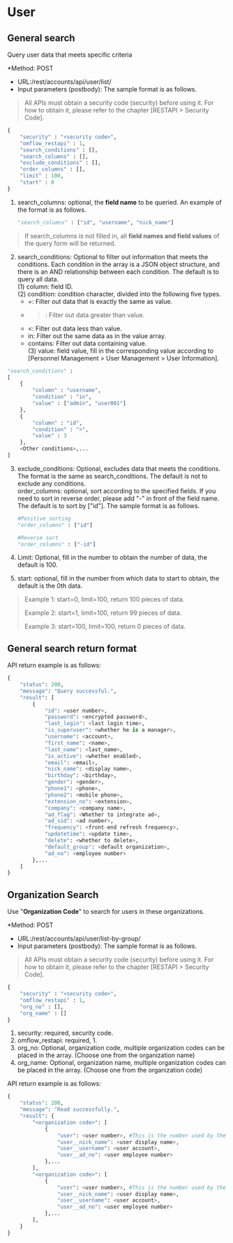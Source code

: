 
# User

## General search

Query user data that meets specific criteria

*Method: POST
* URL:/rest/accounts/api/user/list/
* Input parameters (postbody): The sample format is as follows.

> All APIs must obtain a security code (security) before using it. For how to obtain it, please refer to the chapter [RESTAPI > Security Code].

```python
{
	"security" : "<security code>",
	"omflow_restapi" : 1,
	"search_conditions" : [],
	"search_columns" : [],
	"exclude_conditions" : [],
	"order_columns" : [],
	"limit" : 100,
	"start" : 0
}
```

1. search_columns: optional, the **field name** to be queried. An example of the format is as follows.  

    ```python
    "search_columns" : ["id", "username", "nick_name"]
    ```

> If search_columns is not filled in, all **field names and field values** of the query form will be returned.

2. search_conditions: Optional to filter out information that meets the conditions. Each condition in the array is a JSON object structure, and there is an AND relationship between each condition. The default is to query all data.  
  (1) column: field ID.  
  (2) condition: condition character, divided into the following five types.  
    * =: Filter out data that is exactly the same as value.  
    * >: Filter out data greater than value.  
    * <: Filter out data less than value.  
    * in: Filter out the same data as in the value array.  
    * contains: Filter out data containing value.  
  (3) value: field value, fill in the corresponding value according to [Personnel Management > User Management > User Information].  

```python
"search_conditions" :
[
    {
        "column" : "username",
        "condition" : "in",
        "value" : ["admin", "user001"]
    },
    {
        "column" : "id",
        "condition" : ">",
        "value" : 3
    },
    <Other conditions>,...
]
```

3. exclude_conditions: Optional, excludes data that meets the conditions. The format is the same as search_conditions. The default is not to exclude any conditions.  
   order_columns: optional, sort according to the specified fields. If you need to sort in reverse order, please add "-" in front of the field name. The default is to sort by ["id"]. The sample format is as follows.  

    ```python
    #Positive sorting
    "order_columns" : ["id"]

    #Reverse sort
    "order_columns" : ["-id"]
    ```
4. Limit: Optional, fill in the number to obtain the number of data, the default is 100.  
5. start: optional, fill in the number from which data to start to obtain, the default is the 0th data.  

> Example 1: start=0, limit=100, return 100 pieces of data.
>
> Example 2: start=1, limit=100, return 99 pieces of data.
>
> Example 3: start=100, limit=100, return 0 pieces of data.

## General search return format

API return example is as follows:

```python
{
    "status": 200,
    "message": "Query successful.",
    "result": [
        {
            "id": <user number>,
            "password": <encrypted password>,
            "last_login": <last login time>,
            "is_superuser": <whether he is a manager>,
            "username": <account>,
            "first_name": <name>,
            "last_name": <last_name>,
            "is_active": <whether enabled>,
            "email": <email>,
            "nick_name": <display name>,
            "birthday": <birthday>,
            "gender": <gender>,
            "phone1": <phone>,
            "phone2": <mobile phone>,
            "extension_no": <extension>,
            "company": <company name>,
            "ad_flag": <Whether to integrate ad>,
            "ad_sid": <ad number>,
            "frequency": <front-end refresh frequency>,
            "updatetime": <update time>,
            "delete": <whether to delete>,
            "default_group": <default organization>,
            "ad_no": <employee number>
        },...
    ]
}
```



## Organization Search

Use "**Organization Code**" to search for users in these organizations.

*Method: POST
* URL:/rest/accounts/api/user/list-by-group/
* Input parameters (postbody): The sample format is as follows.

> All APIs must obtain a security code (security) before using it. For how to obtain it, please refer to the chapter [RESTAPI > Security Code].

```python
{
	"security" : "<security code>",
	"omflow_restapi" : 1,
	"org_no" : [],
	"org_name" : []
}
```

1. security: required, security code.  
2. omflow_restapi: required, 1.  
3. org_no: Optional, organization code, multiple organization codes can be placed in the array. (Choose one from the organization name)  
4. org_name: Optional, organization name, multiple organization codes can be placed in the array. (Choose one from the organization code)  

API return example is as follows:

```python
{
    "status": 200,
    "message": "Read successfully.",
    "result": {
        "<organization code>": [
            {
                "user": <user number>, #This is the number used by the omflow database
                "user__nick_name": <user display name>,
                "user__username": <user account>,
                "user__ad_no": <user employee number>
            },...
        ],
        "<organization code>": [
            {
                "user": <user number>, #This is the number used by the omflow database
                "user__nick_name": <user display name>,
                "user__username": <user account>,
                "user__ad_no": <user employee number>
            },...
        ],
    }
}
```
